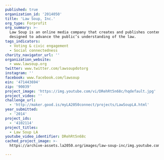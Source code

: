 ```yaml
---
published: true
organization_id: '2014050'
title: 'Law Soup, Inc.'
org_type: Forprofit
org_summary: >-
  Law Soup is an online media company that creates and publishes content
  designed to advance the public’s understanding of the law.
tags_indicators:
  - Voting & civic engagement
  - Social connectedness
charity_navigator_url: ''
organization_website:
  - www.lawsoup.org
twitter: www.twitter.com/lawsoupdotorg
instagram: ''
facebook: www.facebook.com/lawsoup
ein: '471443694'
zip: '90039'
project_image: 'https://img.youtube.com/vi/DRehRt5n68c/hqdefault.jpg'
project_video: ''
challenge_url:
  - 'http://maker.good.is/myLA2050connect/projects/LawSoupLA.html'
year_submitted:
  - '2014'
project_ids:
  - '4102114'
project_titles:
  - Law Soup LA
youtube_video_identifier: DRehRt5n68c
cached_project_image: >-
  https://archive-assets.la2050.org/images/law-soup-inc/img.youtube.com/vi/DRehRt5n68c/hqdefault.jpg

---
```

